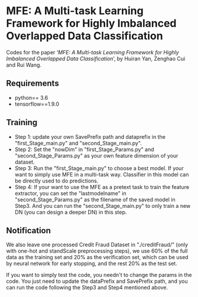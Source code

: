 # MFE: A Multi-task Learning Framework for Highly Imbalanced Overlapped Data Classification

Codes for the paper  ‘*MFE: A Multi-task Learning Framework for Highly Imbalanced Overlapped Data Classification*’, by Huiran Yan, Zenghao Cui and Rui Wang.

## Requirements

- python== 3.6
- tensorflow==1.9.0 

## Training

- Step 1:  update your own SavePrefix  path and dataprefix in the "first_Stage_main.py" and  "second_Stage_main.py".
- Step 2:   Set the "nowDim" in "first_Stage_Params.py" and "second_Stage_Params.py"  as your own feature dimension of your dataset.
- Step 3:  Run the "first_Stage_main.py" to choose a best model.  If your want to simply use MFE in  a multi-task way. Classifier in this model can be directly used to do predictions.
- Step 4: If your want to use the MFE as a pretext task to train the feature extractor,  you can set the "lastmodelname" in "second_Stage_Params.py" as the filename of the saved model in Step3. And you can run the  "second_Stage_main.py"  to  only train a new DN (you can design a deeper DN) in this step.

## Notification 

   We also leave one processed Credit Fraud Dataset in "./creditFraud/" (only with one-hot and standScale preprocessing steps), we use 60% of the full data as the training set and 20% as the verification set, which can be used by neural network for early stopping, and the rest 20% as the test set. 

  If you want to simply test the code, you needn't to change the params in the code. You just need to update the dataPrefix and SavePrefix path, and you can run the code following the Step3 and Step4 mentioned above.

